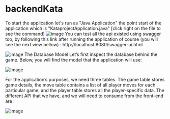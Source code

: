 # backendKata

To start the application let's run as "Java Application" the point start of the application which is "KataprojectApplication.java" [click right on the file
to see the command]
![image](https://user-images.githubusercontent.com/34302775/161648160-044c8f95-85b6-4102-819e-9497bb2dea79.png)
You can test all the api existed using swagger too, by following this link after running the application of course (you will see the next view bellow) :
http://localhost:8080/swagger-ui.html

![image](https://user-images.githubusercontent.com/34302775/161648468-5e08af1f-b2b5-40a0-90eb-bcfda1a3cacf.png)
The Database Model
Let’s first inspect the database behind the game. Below, you will find the model that the application will use:

![image](https://user-images.githubusercontent.com/34302775/161744334-4f21ce3c-0c92-4036-98cf-48d475dfb736.png)

For the application’s purposes, we need three tables. The game table stores game details, the move table contains 
a list of all player moves for each particular game, and the player table stores all the player-specific data.
The different API that we have, and we will need to consume from the front-end are :


 ![image](https://user-images.githubusercontent.com/34302775/161745395-be1dd0f5-142b-4f4c-a4ec-a9ee2d4f54f1.png)

